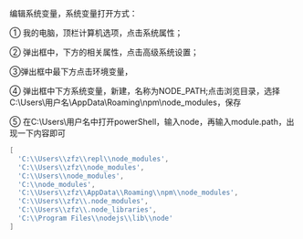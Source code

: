 编辑系统变量，系统变量打开方式：

① 我的电脑，顶栏计算机选项，点击系统属性；

② 弹出框中，下方的相关属性，点击高级系统设置；

③弹出框中最下方点击环境变量，

④ 弹出框中下方系统变量，新建，名称为NODE_PATH;点击浏览目录，选择C:\Users\用户名\AppData\Roaming\npm\node_modules，保存

⑤ 在C:\Users\用户名中打开powerShell，输入node，再输入module.path，出现一下内容即可

```powershell
[
  'C:\\Users\\zfz\\repl\\node_modules',
  'C:\\Users\\zfz\\node_modules',
  'C:\\Users\\node_modules',
  'C:\\node_modules',
  'C:\\Users\\zfz\\AppData\\Roaming\\npm\\node_modules',
  'C:\\Users\\zfz\\.node_modules',
  'C:\\Users\\zfz\\.node_libraries',
  'C:\\Program Files\\nodejs\\lib\\node'
]
```

